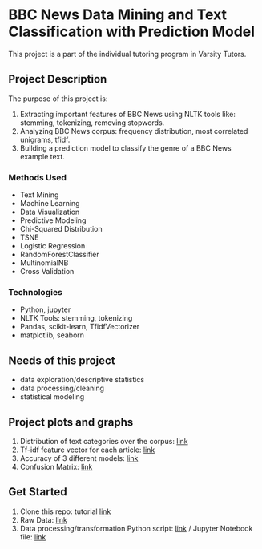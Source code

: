 # BBC News Data Mining and Text Classification with Prediction Model
This project is a part of the individual tutoring program in Varsity Tutors.

## Project Description
The purpose of this project is:
1. Extracting important features of BBC News using NLTK tools like: stemming, tokenizing, removing stopwords.
2. Analyzing BBC News corpus: frequency distribution, most correlated unigrams, tfidf.
3. Building a prediction model to classify the genre of a BBC News example text. 

### Methods Used
* Text Mining
* Machine Learning
* Data Visualization
* Predictive Modeling
* Chi-Squared Distribution
* TSNE
* Logistic Regression
* RandomForestClassifier
* MultinomialNB
* Cross Validation

### Technologies
* Python, jupyter
* NLTK Tools: stemming, tokenizing
* Pandas, scikit-learn, TfidfVectorizer
* matplotlib, seaborn

## Needs of this project

- data exploration/descriptive statistics
- data processing/cleaning
- statistical modeling

## Project plots and graphs
1. Distribution of text categories over the corpus: [link](https://github.com/Nwojarnik/bbc_data_mining_and_prediction_model/blob/main/distribution%20of%20text%20categories.png)
2. Tf-idf feature vector for each article: [link](https://github.com/Nwojarnik/bbc_data_mining_and_prediction_model/blob/main/tf-idf%20feature%20vector.png)
3. Accuracy of 3 different models: [link](https://github.com/Nwojarnik/bbc_data_mining_and_prediction_model/blob/main/accuracy%20of%20different%20models.png)
4. Confusion Matrix: [link](https://github.com/Nwojarnik/bbc_data_mining_and_prediction_model/blob/main/confusion%20matrix%20of%20models.png)

## Get Started

1. Clone this repo: tutorial [link](https://help.github.com/articles/cloning-a-repository/)
2. Raw Data: [link](https://github.com/Nwojarnik/bbc_data_mining_and_prediction_model/blob/main/bbc-text.csv)
3. Data processing/transformation Python script: [link](https://github.com/Nwojarnik/bbc_data_mining_and_prediction_model/blob/main/bbc%20data.py) / Jupyter Notebook file: [link](https://github.com/Nwojarnik/bbc_data_mining_and_prediction_model/blob/main/bbc%20data.ipynb)

